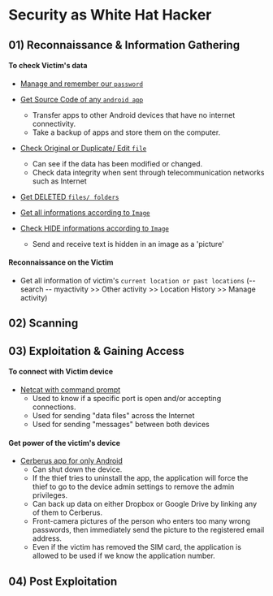 
# Security as White Hat Hacker

## 01) Reconnaissance & Information Gathering

#### To check Victim's data

- [Manage and remember our `password`](https://github.com/denuwan-yasodhana/security/tree/main/To%20check%20Victim's%20data/KeePass)

- [Get Source Code of any `android app`](https://github.com/denuwan-yasodhana/security/tree/main/To%20check%20Victim's%20data/Apk%20Extractor)
	- Transfer apps to other Android devices that have no internet connectivity.
	- Take a backup of apps and store them on the computer.

- [Check Original or Duplicate/ Edit `file`](https://github.com/denuwan-yasodhana/security/tree/main/To%20check%20Victim's%20data/HashCal)
	- Can see if the data has been modified or changed.
	- Check data integrity when sent through telecommunication networks such as Internet

- [Get DELETED `files/ folders`](https://github.com/denuwan-yasodhana/security/tree/main/To%20check%20Victim's%20data/EaseUS)

- [Get all informations according to `Image`](https://metapicz.com)

- [Check HIDE informations according to `Image`](https://github.com/denuwan-yasodhana/security/tree/main/To%20check%20Victim's%20data/Quickstego)
	- Send and receive text is hidden in an image as a 'picture'



#### Reconnaissance on the Victim

- Get all information of victim's `current location or past locations` (-- search -- myactivity >> Other activity >> Location History >> Manage activity)

## 02) Scanning



## 03) Exploitation & Gaining Access

#### To connect with Victim device

- [Netcat with command prompt](https://github.com/Denuwan98/security/tree/main/To%20connect%20with%20Victim%20device/Netcat%20with%20cmd)
	- Used to know if a specific port is open and/or accepting connections.
	- Used for sending "data files" across the Internet
	- Used for sending "messages" between both devices

#### Get power of the victim's device

- [Cerberus app for only Android](https://github.com/denuwan-yasodhana/security/tree/main/Get%20power%20of%20the%20victim's%20device/Cerberus)
	- Can shut down the device.
	- If the thief tries to uninstall the app, the application will force the thief to go to the device admin settings to remove the admin privileges.
	- Can back up data on either Dropbox or Google Drive by linking any of them to Cerberus.
	- Front-camera pictures of the person who enters too many wrong passwords, then immediately send the picture to the registered email address.
	- Even if the victim has removed the SIM card, the application is allowed to be used if we know the application number.

## 04) Post Exploitation






